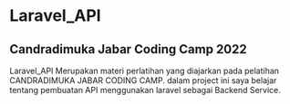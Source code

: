 # Laravel_API
## Candradimuka Jabar Coding Camp 2022

Laravel_API Merupakan materi perlatihan yang diajarkan pada pelatihan CANDRADIMUKA JABAR CODING CAMP. dalam project ini saya belajar tentang pembuatan API menggunakan laravel sebagai Backend Service.
